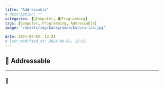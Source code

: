 ```yaml
---
title: "Addressable"
# description: ""
categories: [💫Computer, 🌒Programming]
tags: [Computer, Programming, Addressable]
image: "/assets/img/background/kururu-lab.jpg"

date: 2024-09-02. 13:21
# last_modified_at: 2024-09-02. 13:21
---
```


## 💫 Addressable

---

### 🫧

